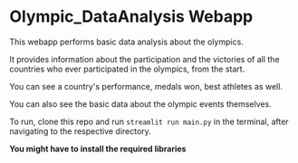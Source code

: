 # Olympic_DataAnalysis Webapp
This webapp performs basic data analysis about the olympics. 

It provides information about the participation and the victories of all the countries who ever participated in the olympics, from the start.

You can see a country's performance, medals won, best athletes as well.

You can also see the basic data about the olympic events themselves.

To run, clone this repo and run ```streamlit run main.py``` in the terminal, after navigating to the respective directory.

**You might have to install the required libraries**
